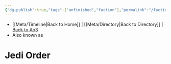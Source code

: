 ```yaml
---
{"dg-publish":true,"tags":["unfinished","faction"],"permalink":"/factions-cults-cultures-governments/jedi-order/","dgPassFrontmatter":true}
---
```


- [[Meta/Timeline\|Back to Home]] | [[Meta/Directory\|Back to Directory]] | [Back to Ao3](https://archiveofourown.org/works/19334440/chapters/45992584)
- Also known as

# Jedi Order

